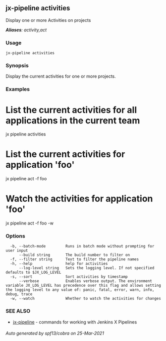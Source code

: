 ## jx-pipeline activities

Display one or more Activities on projects

***Aliases**: activity,act*

### Usage

```
jx-pipeline activities
```

### Synopsis

Display the current activities for one or more projects.

### Examples

  # List the current activities for all applications in the current team
  jx pipeline activities
  
  # List the current activities for application 'foo'
  jx pipeline act -f foo
  
  # Watch the activities for application 'foo'
  jx pipeline act -f foo -w

### Options

```
  -b, --batch-mode         Runs in batch mode without prompting for user input
      --build string       The build number to filter on
  -f, --filter string      Text to filter the pipeline names
  -h, --help               help for activities
      --log-level string   Sets the logging level. If not specified defaults to $JX_LOG_LEVEL
  -s, --sort               Sort activities by timestamp
      --verbose            Enables verbose output. The environment variable JX_LOG_LEVEL has precedence over this flag and allows setting the logging level to any value of: panic, fatal, error, warn, info, debug, trace
  -w, --watch              Whether to watch the activities for changes
```

### SEE ALSO

* [jx-pipeline](jx-pipeline.md)	 - commands for working with Jenkins X Pipelines

###### Auto generated by spf13/cobra on 25-Mar-2021
